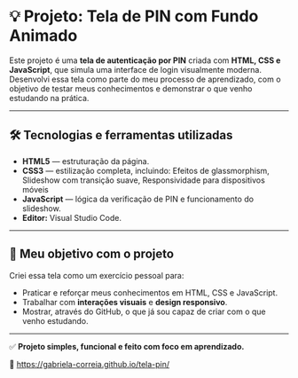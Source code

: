 # 💡 Projeto: Tela de PIN com Fundo Animado

Este projeto é uma **tela de autenticação por PIN** criada com **HTML, CSS e JavaScript**, que simula uma interface de login visualmente moderna. Desenvolvi essa tela como parte do meu processo de aprendizado, com o objetivo de testar meus conhecimentos e demonstrar o que venho estudando na prática.

---

## 🛠️ Tecnologias e ferramentas utilizadas

- **HTML5** — estruturação da página.
- **CSS3** — estilização completa, incluindo: Efeitos de glassmorphism, Slideshow com transição suave, Responsividade para dispositivos móveis
- **JavaScript** — lógica da verificação de PIN e funcionamento do slideshow.
- **Editor:** Visual Studio Code.

---

## 🎯 Meu objetivo com o projeto

Criei essa tela como um exercício pessoal para:

- Praticar e reforçar meus conhecimentos em HTML, CSS e JavaScript.
- Trabalhar com **interações visuais** e **design responsivo**.
- Mostrar, através do GitHub, o que já sou capaz de criar com o que venho estudando.

---

✅ **Projeto simples, funcional e feito com foco em aprendizado.**

🔗 https://gabriela-correia.github.io/tela-pin/
